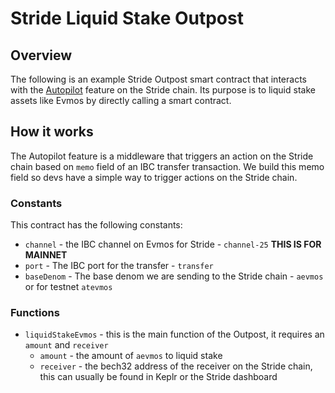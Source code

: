 # Stride Liquid Stake Outpost

## Overview

The following is an example Stride Outpost smart contract that interacts with the
[Autopilot](https://github.com/Stride-Labs/stride/tree/main/x/autopilot) feature on the Stride chain.
Its purpose is to liquid stake assets like Evmos by directly calling a smart contract.


## How it works

The Autopilot feature is a middleware that triggers an action on the Stride chain
based on `memo` field of an IBC transfer transaction. We build this memo field so 
devs have a simple way to trigger actions on the Stride chain.

### Constants

This contract has the following constants:
- `channel` - the IBC channel on Evmos for Stride - `channel-25` **THIS IS FOR MAINNET**
- `port` - The IBC port for the transfer - `transfer`
- `baseDenom` - The base denom we are sending to the Stride chain - `aevmos` or for testnet `atevmos`

### Functions

- `liquidStakeEvmos` - this is the main function of the Outpost, it requires an `amount` and `receiver`
  - `amount` - the amount of `aevmos` to liquid stake
  - `receiver` - the bech32 address of the receiver on the Stride chain, this can usually be found in Keplr
or the Stride dashboard
